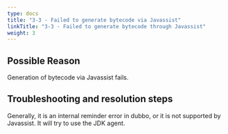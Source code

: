 ```yaml
---
type: docs
title: "3-3 - Failed to generate bytecode via Javassist"
linkTitle: "3-3 - Failed to generate bytecode through Javassist"
weight: 3
---
```


## Possible Reason

Generation of bytecode via Javassist fails.

## Troubleshooting and resolution steps

Generally, it is an internal reminder error in dubbo, or it is not supported by Javassist. It will try to use the JDK agent.

<p style="margin-top: 3rem;"> </p>